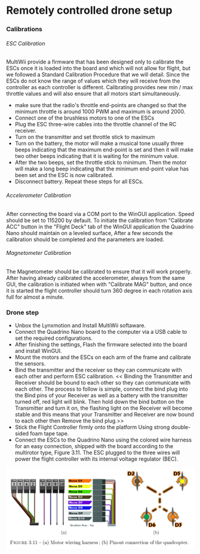 # Remotely controlled drone setup

### Calibrations

###### ESC Calibration
MultiWii provide a firmware that has been designed only to calibrate the ESCs once it is loaded into the board and which will not allow for flight, but we followed
a Standard Calibration Procedure that we will detail. Since the ESCs do not know the range of values which they will receive from the controller as each controller
is different. Calibrating provides new min / max throttle values and will also ensure that all motors start simultaneously.

* make sure that the radio's throttle end-points are changed so that the minimum
throttle is around 1000 PWM and maximum is around 2000.
* Connect one of the brushless motors to one of the ESCs
* Plug the ESC three-wire cables into the throttle channel of the RC receiver.
* Turn on the transmitter and set throttle stick to maximum
* Turn on the battery, the motor will make a musical tone usually three beeps
indicating that the maximum end-point is set and then it will make two other
beeps indicating that it is waiting for the minimum value.
* After the two beeps, set the throttle stick to minimum. Then the motor will
make a long beep indicating that the minimum end-point value has been set
and the ESC is now calibrated.
* Disconnect battery. Repeat these steps for all ESCs.

###### Accelerometer Calibration
After connecting the board via a COM port to the WinGUI application. Speed should be set to 115200 by default. To initiate the calibration from "Calibrate ACC" button in the "Flight Deck"
tab of the WinGUI application the Quadrino Nano should maintain on a leveled surface, After a few seconds the calibration should be completed and the parameters are loaded.

###### Magnetometer Calibration
The Magnetometer should be calibrated to ensure that it will work properly. After having already calibrated the accelerometer, always from the same GUI, the calibration 
is initiated when with "Calibrate MAG" button, and once it is started the flight controller should turn 360 degree in each rotation axis full for almost a minute.

### Drone step
* Unbox the Lynxmotion and Install MultiWii softaware.
* Connect the Quadrino Nano board to the computer via a USB cable to set the required configurations.
* After finishing the settings, Flash the firmware selected into the board and install WinGUI.
* Mount the motors and the ESCs on each arm of the frame and calibrate the sensors.
* Bind the transmitter and the receiver so they can communicate with each other and perform ESC calibration.
<< Binding the Transmitter and Receiver should be bound to each other so they can communicate with each other. The process to follow is simple,
connect the bind plug into the Bind pins of your Receiver as well as a battery with the transmitter turned off, red light will blink. Then hold down the bind
button on the Transmitter and turn it on, the flashing light on the Receiver will become stable and this means that your Transmitter and Receiver are
now bound to each other then Remove the bind plug.>>
* Stick the Flight Controller firmly onto the platform Using strong double-sided foam tape tape.
* Connect the ESCs to the Quadrino Nano using the colored wire harness for an easy connection, shipped with the board according to the multirotor
type, Figure 3.11. The ESC plugged to the three wires will power the flight controller with its internal voltage regulator (BEC).

![](Images/Capture111.PNG)
